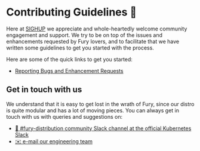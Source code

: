 # Contributing Guidelines 🙌

Here at [SIGHUP][sighup-site] we appreciate and whole-heartedly welcome community
engagement and support. We try to be on top of the issues and
enhancements requested by Fury lovers, and to facilitate that we have
written some guidelines to get you started with the process.

Here are some of the quick links to get you started:

- [Reporting Bugs and Enhancement Requests](https://github.com/sighupio/fury-distribution/tree/main/docs/contributing/bugs.md)

## Get in touch with us

We understand that it is easy to get lost in the wrath of Fury,
since our distro is quite modular and has a lot of moving pieces. You
can always get in touch with us with queries and suggestions on:

- [💬 #fury-distribution community Slack channel at the official Kubernetes Slack][slack-channel]
- [✉️ e-mail our engineering team](mailto:engineering@sighup.io)

<!-- Links -->
[sighup-site]: https://sighup.io/
[slack-channel]: https://kubernetes.slack.com/archives/C0154HYTAQH
